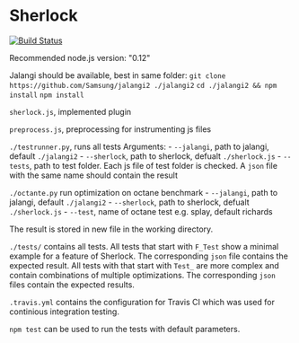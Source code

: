 # Sherlock
[![Build Status](https://travis-ci.org/tarekauel/sherlock.svg)](https://travis-ci.org/tarekauel/sherlock)

Recommended node.js version: "0.12"

Jalangi should be available, best in same folder:
`git clone https://github.com/Samsung/jalangi2 ./jalangi2`
`cd ./jalangi2 && npm install`
`npm install`

`sherlock.js`, implemented plugin

`preprocess.js`, preprocessing for instrumenting js files

`./testrunner.py`, runs all tests
Arguments:
    - `--jalangi`, path to jalangi, default `./jalangi2`
    - `--sherlock`, path to sherlock, defualt `./sherlock.js`
    - `--tests`, path to test folder. Each js file of test folder is checked. A `json` file with the same name
        should contain the result
        
`./octante.py` run optimization on octane benchmark
    - `--jalangi`, path to jalangi, default `./jalangi2`
    - `--sherlock`, path to sherlock, defualt `./sherlock.js`
    - `--test`, name of octane test e.g. splay, default richards
    
The result is stored in new file in the working directory.
    
`./tests/` contains all tests. All tests that start with `F_Test` show a minimal example for a feature of Sherlock.
The corresponding `json` file contains the expected result. All tests with that start with `Test_` are more complex
and contain combinations of multiple optimizations. The corresponding `json` files contain the expected results.

`.travis.yml` contains the configuration for Travis CI which was used for continious integration testing.

`npm test` can be used to run the tests with default parameters.
    